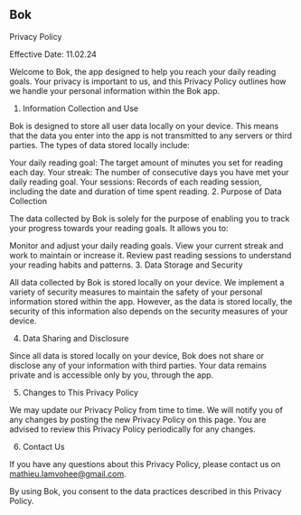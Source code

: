 ## Bok

Privacy Policy

Effective Date: 11.02.24

Welcome to Bok, the app designed to help you reach your daily reading goals. Your privacy is important to us, and this Privacy Policy outlines how we handle your personal information within the Bok app.

1. Information Collection and Use

Bok is designed to store all user data locally on your device. This means that the data you enter into the app is not transmitted to any servers or third parties. The types of data stored locally include:

Your daily reading goal: The target amount of minutes you set for reading each day.
Your streak: The number of consecutive days you have met your daily reading goal.
Your sessions: Records of each reading session, including the date and duration of time spent reading.
2. Purpose of Data Collection

The data collected by Bok is solely for the purpose of enabling you to track your progress towards your reading goals. It allows you to:

Monitor and adjust your daily reading goals.
View your current streak and work to maintain or increase it.
Review past reading sessions to understand your reading habits and patterns.
3. Data Storage and Security

All data collected by Bok is stored locally on your device. We implement a variety of security measures to maintain the safety of your personal information stored within the app. However, as the data is stored locally, the security of this information also depends on the security measures of your device.

4. Data Sharing and Disclosure

Since all data is stored locally on your device, Bok does not share or disclose any of your information with third parties. Your data remains private and is accessible only by you, through the app.

5. Changes to This Privacy Policy

We may update our Privacy Policy from time to time. We will notify you of any changes by posting the new Privacy Policy on this page. You are advised to review this Privacy Policy periodically for any changes.

6. Contact Us

If you have any questions about this Privacy Policy, please contact us on mathieu.lamvohee@gmail.com.

By using Bok, you consent to the data practices described in this Privacy Policy.

